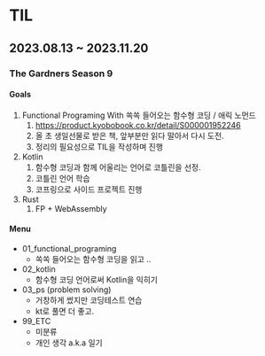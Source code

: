 # TIL

## 2023.08.13 ~ 2023.11.20
### The Gardners Season 9
#### Goals
  1. Functional Programing With 쏙쏙 들어오는 함수형 코딩 / 애릭 노먼드
     1. https://product.kyobobook.co.kr/detail/S000001952246
     2. 올 초 생일선물로 받은 책, 앞부분만 읽다 말아서 다시 도전.
     3. 정리의 필요성으로 TIL을 작성하며 진행
  2. Kotlin
     1. 함수형 코딩과 함께 어울리는 언어로 코틀린을 선정.
     2. 코틀린 언어 학습
     3. 코프링으로 사이드 프로젝트 진행
  3. Rust
     1. FP + WebAssembly
#### Menu

- 01_functional_programing
  - 쏙쏙 들어오는 함수형 코딩을 읽고 ..
- 02_kotlin
  - 함수형 코딩 언어로써 Kotlin을 익히기
- 03_ps (problem solving)
  - 거창하게 썼지만 코딩테스트 연습
  - kt로 풀면 더 좋고.
- 99_ETC
  - 미분류
  - 개인 생각 a.k.a 일기
